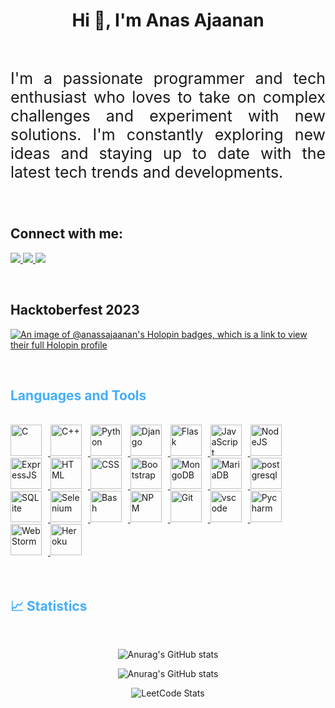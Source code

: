 <h1 style="text-align: center">Hi 👋, I'm Anas Ajaanan</h1>
<br>
<p style="text-align: justify; font-size: 25px;" >
    I'm a passionate programmer and tech enthusiast who loves to take on complex challenges and experiment with new solutions. I'm constantly exploring new ideas and staying up to date with the latest tech trends and developments.
</p>
<br>


<h2 align="left">Connect with me:</h2>
<p align="left">
  <a href="https://www.linkedin.com/in/anas-ajaanan-011297281/" target="_blank">
    <img src="https://img.shields.io/badge/LinkedIn-%230077B5.svg?&style=flat-square&logo=linkedin&logoColor=white">
  </a>
  <a href="https://www.instagram.com/anas__ajaanan/" target="_blank">
    <img src="https://img.shields.io/badge/Instagram-%23E4405F.svg?&style=flat-square&logo=instagram&logoColor=white">
  </a>
  <a href="https://twitter.com/AjaananAnas" target="_blank">
    <img src="https://img.shields.io/badge/twitter-%230077D4.svg?&style=flat-square&logo=twitter&logoColor=white">
  </a>
</p>
<br> 
<h2> Hacktoberfest 2023 </h2>
	
[![An image of @anassajaanan's Holopin badges, which is a link to view their full Holopin profile](https://holopin.me/anassajaanan)](https://holopin.io/@anassajaanan)


<br/>
<!-- Languages and Tools -->
<h2 style="color: #44AEFB">Languages and Tools</h2>
<br>   
<div>
  <a href="https://www.cprogramming.com/" target="_blank" rel="noreferrer">
      <img  alt="C" height="50px" style="padding-right:10px;" src="https://cdn.jsdelivr.net/gh/devicons/devicon/icons/c/c-original.svg"/>
  </a>

  <a href="https://en.cppreference.com/w/" target="_blank" rel="noreferrer">
      <img  alt="C++" height="50px" style="padding-right:10px;" src="https://cdn.jsdelivr.net/gh/devicons/devicon@latest/icons/cplusplus/cplusplus-original.svg"/>
  </a>
 
  <a href="https://www.python.org/" target="_blank" rel="noreferrer">
      <img  alt="Python" height="50px" style="padding-right:10px;" src="https://cdn.jsdelivr.net/gh/devicons/devicon/icons/python/python-original.svg"/>
  </a>
  <a href="https://www.djangoproject.com/" target="_blank" rel="noreferrer">
      <img  alt="Django" height="50px" style="padding-right:10px;" src="https://cdn.jsdelivr.net/gh/devicons/devicon@latest/icons/django/django-plain.svg"/>
  </a>
  <a href="https://flask.palletsprojects.com/en/2.3.x/" target="_blank" rel="noreferrer">
      <img  alt="Flask" height="50px" style="padding-right:10px;" src="https://www.vectorlogo.zone/logos/pocoo_flask/pocoo_flask-icon.svg"/>
  </a>
  <a href="https://developer.mozilla.org/en-US/docs/Web/JavaScript" target="_blank" rel="noreferrer">
      <img  alt="JavaScript" height="50px" style="padding-right:10px;" src="https://cdn.jsdelivr.net/gh/devicons/devicon/icons/javascript/javascript-plain.svg"/>
  </a>
  <a href="https://nodejs.org/en/" target="_blank" rel="noreferrer">
      <img  alt="NodeJS" height="50px" style="padding-right:10px;" src="https://cdn.jsdelivr.net/gh/devicons/devicon/icons/nodejs/nodejs-original.svg"/>
  </a>
  <a href="https://nodejs.org/en/" target="_blank" rel="noreferrer">
      <img  alt="ExpressJS" height="50px" style="padding-right:10px;" src="https://img.icons8.com/ios/50/express-js.png"/>
  </a>
  
  <a href="https://developer.mozilla.org/en-US/docs/Web/HTML" target="_blank" rel="noreferrer">
      <img  alt="HTML" height="50px" style="padding-right:10px;" src="https://cdn.jsdelivr.net/gh/devicons/devicon/icons/html5/html5-original.svg"/>
  </a>
  <a href="https://developer.mozilla.org/en-US/docs/Web/CSS" target="_blank" rel="noreferrer">
      <img  alt="CSS" height="50px" style="padding-right:10px;" src="https://cdn.jsdelivr.net/gh/devicons/devicon/icons/css3/css3-original.svg"/>
  </a>
  <a href="https://getbootstrap.com/" target="_blank" rel="noreferrer">
      <img  alt="Bootstrap" height="50px" style="padding-right:10px;" src="https://cdn.jsdelivr.net/gh/devicons/devicon/icons/bootstrap/bootstrap-original.svg"/>
  </a>
  <a href="https://www.mongodb.com/" target="_blank" rel="noreferrer">
      <img  alt="MongoDB" height="50px" style="padding-right:10px;" src="https://cdn.jsdelivr.net/gh/devicons/devicon/icons/mongodb/mongodb-original.svg"/>
  </a>
  <a href="https://mariadb.org/" target="_blank" rel="noreferrer">
      <img  alt="MariaDB" height="50px" style="padding-right:10px;" src="https://cdn.jsdelivr.net/gh/devicons/devicon@latest/icons/mariadb/mariadb-original.svg"/>
  </a>
  <a href="https://www.postgresql.org/" target="_blank" rel="noreferrer">
      <img  alt="postgresql" height="50px" style="padding-right:10px;" src="https://cdn.jsdelivr.net/gh/devicons/devicon@latest/icons/postgresql/postgresql-original.svg"/>
  </a>
  <a href="https://www.sqlite.org/index.html" target="_blank" rel="noreferrer">
      <img  alt="SQLite" height="50px" style="padding-right:10px;" src="https://cdn.jsdelivr.net/gh/devicons/devicon/icons/sqlite/sqlite-original.svg"/>
  </a>
  <a href="https://www.selenium.dev/" target="_blank" rel="noreferrer">
      <img  alt="Selenium" height="50px" style="padding-right:10px;" src="https://img.icons8.com/ios/50/selenium-test-automation.png"/>
  </a>
      <a href="https://www.gnu.org/software/bash/" target="_blank" rel="noreferrer">
      <img  alt="Bash" height="50px" style="padding-right:10px;" src="https://www.vectorlogo.zone/logos/gnu_bash/gnu_bash-icon.svg"/>
  </a>
  </a>
	<a href="https://www.npmjs.com/" target="_blank" rel="noreferrer">
	<img  alt="NPM" height="50px" style="padding-right:10px;" src="https://cdn.jsdelivr.net/gh/devicons/devicon/icons/npm/npm-original-wordmark.svg"/>
  </a>
    <a href="https://git-scm.com/" target="_blank" rel="noreferrer">
      <img  alt="Git" height="50px" style="padding-right:10px;" src="https://cdn.jsdelivr.net/gh/devicons/devicon/icons/git/git-original.svg"/>
  </a>
  <a href="https://code.visualstudio.com/" target="_blank" rel="noreferrer">
      <img  alt="vscode" height="50px" style="padding-right:10px;"src="https://cdn.jsdelivr.net/gh/devicons/devicon/icons/vscode/vscode-original.svg"/>
  </a>
  <a href="https://www.jetbrains.com/pycharm/" target="_blank" rel="noreferrer">
      <img  alt="Pycharm" height="50px" style="padding-right:10px;"src="https://upload.wikimedia.org/wikipedia/commons/1/1d/PyCharm_Icon.svg"/>
  </a>
  <a href="https://www.jetbrains.com/webstorm/" target="_blank" rel="noreferrer">
      <img  alt="Web Storm" height="50px" style="padding-right:10px;"src="https://upload.wikimedia.org/wikipedia/commons/c/c0/WebStorm_Icon.svg"/>
  </a>
  <a href="https://www.heroku.com/" target="_blank" rel="noreferrer">
      <img  alt="Heroku" height="50px" style="padding-right:10px;" src="https://www.vectorlogo.zone/logos/heroku/heroku-icon.svg"/> 
  </a>
</div>
<br>
<br>


<!-- Statistics -->
<h2 style="color: #44AEFB">📈 Statistics</h2>
<br>

<div align="center">

![Anurag's GitHub stats](https://github-readme-stats.vercel.app/api?username=anassajaanan&show_icons=true&theme=buefy&card_width=490px&line_height=33)

![Anurag's GitHub stats](https://github-readme-streak-stats.herokuapp.com/?user=anassajaanan&theme=buefy&line_height=33)


![LeetCode Stats](https://leetcard.jacoblin.cool/anasajaanan?theme=unicorn&font=GFS%20Didot&ext=activity&width=490&height=300)

</div>
